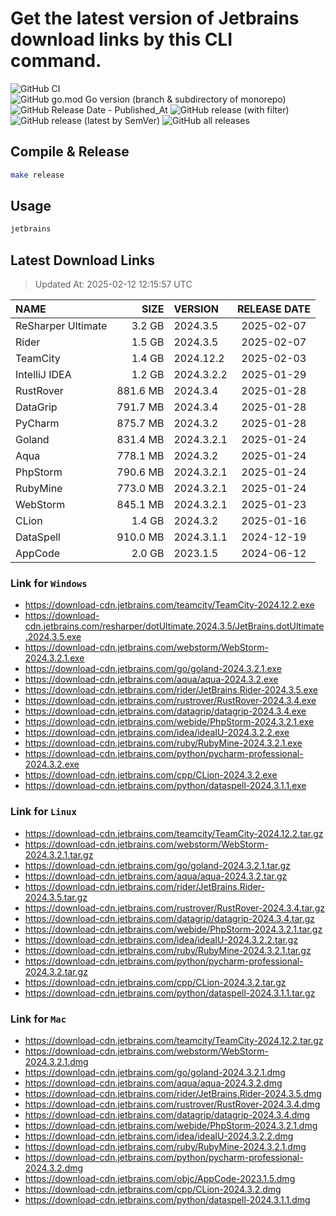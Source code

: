 # Get the latest version of Jetbrains download links by this CLI command.

![GitHub CI](https://github.com/designinlife/jetbrains/actions/workflows/ci.yml/badge.svg)
![GitHub go.mod Go version (branch & subdirectory of monorepo)](https://img.shields.io/github/go-mod/go-version/designinlife/jetbrains/master)
![GitHub Release Date - Published_At](https://img.shields.io/github/release-date/designinlife/jetbrains)
![GitHub release (with filter)](https://img.shields.io/github/v/release/designinlife/jetbrains)
![GitHub release (latest by SemVer)](https://img.shields.io/github/downloads/designinlife/jetbrains/v1.1.10/total)
![GitHub all releases](https://img.shields.io/github/downloads/designinlife/jetbrains/total)

## Compile & Release

```bash
make release
```

## Usage

```bash
jetbrains
```

## Latest Download Links

> Updated At: 2025-02-12 12:15:57 UTC

| NAME | SIZE | VERSION | RELEASE DATE |
| :-- | --: | :-- | :--: |
| ReSharper Ultimate | 3.2 GB | 2024.3.5 | 2025-02-07 |
| Rider | 1.5 GB | 2024.3.5 | 2025-02-07 |
| TeamCity | 1.4 GB | 2024.12.2 | 2025-02-03 |
| IntelliJ IDEA | 1.2 GB | 2024.3.2.2 | 2025-01-29 |
| RustRover | 881.6 MB | 2024.3.4 | 2025-01-28 |
| DataGrip | 791.7 MB | 2024.3.4 | 2025-01-28 |
| PyCharm | 875.7 MB | 2024.3.2 | 2025-01-28 |
| Goland | 831.4 MB | 2024.3.2.1 | 2025-01-24 |
| Aqua | 778.1 MB | 2024.3.2 | 2025-01-24 |
| PhpStorm | 790.6 MB | 2024.3.2.1 | 2025-01-24 |
| RubyMine | 773.0 MB | 2024.3.2.1 | 2025-01-24 |
| WebStorm | 845.1 MB | 2024.3.2.1 | 2025-01-23 |
| CLion | 1.4 GB | 2024.3.2 | 2025-01-16 |
| DataSpell | 910.0 MB | 2024.3.1.1 | 2024-12-19 |
| AppCode | 2.0 GB | 2023.1.5 | 2024-06-12 |

### Link for `Windows`

* <https://download-cdn.jetbrains.com/teamcity/TeamCity-2024.12.2.exe>
* <https://download-cdn.jetbrains.com/resharper/dotUltimate.2024.3.5/JetBrains.dotUltimate.2024.3.5.exe>
* <https://download-cdn.jetbrains.com/webstorm/WebStorm-2024.3.2.1.exe>
* <https://download-cdn.jetbrains.com/go/goland-2024.3.2.1.exe>
* <https://download-cdn.jetbrains.com/aqua/aqua-2024.3.2.exe>
* <https://download-cdn.jetbrains.com/rider/JetBrains.Rider-2024.3.5.exe>
* <https://download-cdn.jetbrains.com/rustrover/RustRover-2024.3.4.exe>
* <https://download-cdn.jetbrains.com/datagrip/datagrip-2024.3.4.exe>
* <https://download-cdn.jetbrains.com/webide/PhpStorm-2024.3.2.1.exe>
* <https://download-cdn.jetbrains.com/idea/ideaIU-2024.3.2.2.exe>
* <https://download-cdn.jetbrains.com/ruby/RubyMine-2024.3.2.1.exe>
* <https://download-cdn.jetbrains.com/python/pycharm-professional-2024.3.2.exe>
* <https://download-cdn.jetbrains.com/cpp/CLion-2024.3.2.exe>
* <https://download-cdn.jetbrains.com/python/dataspell-2024.3.1.1.exe>

### Link for `Linux`

* <https://download-cdn.jetbrains.com/teamcity/TeamCity-2024.12.2.tar.gz>
* <https://download-cdn.jetbrains.com/webstorm/WebStorm-2024.3.2.1.tar.gz>
* <https://download-cdn.jetbrains.com/go/goland-2024.3.2.1.tar.gz>
* <https://download-cdn.jetbrains.com/aqua/aqua-2024.3.2.tar.gz>
* <https://download-cdn.jetbrains.com/rider/JetBrains.Rider-2024.3.5.tar.gz>
* <https://download-cdn.jetbrains.com/rustrover/RustRover-2024.3.4.tar.gz>
* <https://download-cdn.jetbrains.com/datagrip/datagrip-2024.3.4.tar.gz>
* <https://download-cdn.jetbrains.com/webide/PhpStorm-2024.3.2.1.tar.gz>
* <https://download-cdn.jetbrains.com/idea/ideaIU-2024.3.2.2.tar.gz>
* <https://download-cdn.jetbrains.com/ruby/RubyMine-2024.3.2.1.tar.gz>
* <https://download-cdn.jetbrains.com/python/pycharm-professional-2024.3.2.tar.gz>
* <https://download-cdn.jetbrains.com/cpp/CLion-2024.3.2.tar.gz>
* <https://download-cdn.jetbrains.com/python/dataspell-2024.3.1.1.tar.gz>

### Link for `Mac`

* <https://download-cdn.jetbrains.com/teamcity/TeamCity-2024.12.2.tar.gz>
* <https://download-cdn.jetbrains.com/webstorm/WebStorm-2024.3.2.1.dmg>
* <https://download-cdn.jetbrains.com/go/goland-2024.3.2.1.dmg>
* <https://download-cdn.jetbrains.com/aqua/aqua-2024.3.2.dmg>
* <https://download-cdn.jetbrains.com/rider/JetBrains.Rider-2024.3.5.dmg>
* <https://download-cdn.jetbrains.com/rustrover/RustRover-2024.3.4.dmg>
* <https://download-cdn.jetbrains.com/datagrip/datagrip-2024.3.4.dmg>
* <https://download-cdn.jetbrains.com/webide/PhpStorm-2024.3.2.1.dmg>
* <https://download-cdn.jetbrains.com/idea/ideaIU-2024.3.2.2.dmg>
* <https://download-cdn.jetbrains.com/ruby/RubyMine-2024.3.2.1.dmg>
* <https://download-cdn.jetbrains.com/python/pycharm-professional-2024.3.2.dmg>
* <https://download-cdn.jetbrains.com/objc/AppCode-2023.1.5.dmg>
* <https://download-cdn.jetbrains.com/cpp/CLion-2024.3.2.dmg>
* <https://download-cdn.jetbrains.com/python/dataspell-2024.3.1.1.dmg>
